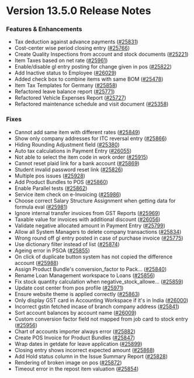 # Version 13.5.0 Release Notes

### Features & Enhancements

- Tax deduction against advance payments ([#25831](https://github.com/jrGabrillo/erpnext/pull/25831))
- Cost-center wise period closing entry ([#25766](https://github.com/jrGabrillo/erpnext/pull/25766))
- Create Quality Inspections from account and stock documents ([#25221](https://github.com/jrGabrillo/erpnext/pull/25221))
- Item Taxes based on net rate ([#25961](https://github.com/jrGabrillo/erpnext/pull/25961))
- Enable/disable gl entry posting for change given in pos ([#25822](https://github.com/jrGabrillo/erpnext/pull/25822))
- Add Inactive status to Employee ([#26029](https://github.com/jrGabrillo/erpnext/pull/26029))
- Added check box to combine items with same BOM ([#25478](https://github.com/jrGabrillo/erpnext/pull/25478))
- Item Tax Templates for Germany ([#25858](https://github.com/jrGabrillo/erpnext/pull/25858))
- Refactored leave balance report ([#25771](https://github.com/jrGabrillo/erpnext/pull/25771))
- Refactored Vehicle Expenses Report ([#25727](https://github.com/jrGabrillo/erpnext/pull/25727))
- Refactored maintenance schedule and visit document ([#25358](https://github.com/jrGabrillo/erpnext/pull/25358))

### Fixes

- Cannot add same item with different rates ([#25849](https://github.com/jrGabrillo/erpnext/pull/25849))
- Show only company addresses for ITC reversal entry ([#25866](https://github.com/jrGabrillo/erpnext/pull/25866))
- Hiding Rounding Adjustment field ([#25380](https://github.com/jrGabrillo/erpnext/pull/25380))
- Auto tax calculations in Payment Entry ([#26055](https://github.com/jrGabrillo/erpnext/pull/26055))
- Not able to select the item code in work order ([#25915](https://github.com/jrGabrillo/erpnext/pull/25915))
- Cannot reset plaid link for a bank account ([#25869](https://github.com/jrGabrillo/erpnext/pull/25869))
- Student invalid password reset link ([#25826](https://github.com/jrGabrillo/erpnext/pull/25826))
- Multiple pos issues ([#25928](https://github.com/jrGabrillo/erpnext/pull/25928))
- Add Product Bundles to POS ([#25860](https://github.com/jrGabrillo/erpnext/pull/25860))
- Enable Parallel tests ([#25862](https://github.com/jrGabrillo/erpnext/pull/25862))
- Service item check on e-Invoicing ([#25986](https://github.com/jrGabrillo/erpnext/pull/25986))
- Choose correct Salary Structure Assignment when getting data for formula eval ([#25981](https://github.com/jrGabrillo/erpnext/pull/25981))
- Ignore internal transfer invoices from GST Reports ([#25969](https://github.com/jrGabrillo/erpnext/pull/25969))
- Taxable value for invoices with additional discount ([#26056](https://github.com/jrGabrillo/erpnext/pull/26056))
- Validate negative allocated amount in Payment Entry ([#25799](https://github.com/jrGabrillo/erpnext/pull/25799))
- Allow all System Managers to delete company transactions ([#25834](https://github.com/jrGabrillo/erpnext/pull/25834))
- Wrong round off gl entry posted in case of purchase invoice ([#25775](https://github.com/jrGabrillo/erpnext/pull/25775))
- Use dictionary filter instead of list ([#25874](https://github.com/jrGabrillo/erpnext/pull/25874))
- Ageing error in PSOA ([#25855](https://github.com/jrGabrillo/erpnext/pull/25855))
- On click of duplicate button system has not copied the difference account ([#25988](https://github.com/jrGabrillo/erpnext/pull/25988))
- Assign Product Bundle's conversion_factor to Pack… ([#25840](https://github.com/jrGabrillo/erpnext/pull/25840))
- Rename Loan Management workspace to Loans ([#25856](https://github.com/jrGabrillo/erpnext/pull/25856))
- Fix stock quantity calculation when negative_stock_allowe… ([#25859](https://github.com/jrGabrillo/erpnext/pull/25859))
- Update cost center from pos profile ([#25971](https://github.com/jrGabrillo/erpnext/pull/25971))
- Ensure website theme is applied correctly ([#25863](https://github.com/jrGabrillo/erpnext/pull/25863))
- Only display GST card in Accounting Workspace if it's in India ([#26000](https://github.com/jrGabrillo/erpnext/pull/26000))
- Incorrect gstin fetched incase of branch company address ([#25841](https://github.com/jrGabrillo/erpnext/pull/25841))
- Sort account balances by account name ([#26009](https://github.com/jrGabrillo/erpnext/pull/26009))
- Custom conversion factor field not mapped from job card to stock entry ([#25956](https://github.com/jrGabrillo/erpnext/pull/25956))
- Chart of accounts importer always error ([#25882](https://github.com/jrGabrillo/erpnext/pull/25882))
- Create POS Invoice for Product Bundles ([#25847](https://github.com/jrGabrillo/erpnext/pull/25847))
- Wrap dates in getdate for leave application ([#25899](https://github.com/jrGabrillo/erpnext/pull/25899))
- Closing entry shows incorrect expected amount ([#25868](https://github.com/jrGabrillo/erpnext/pull/25868))
- Add Hold status column in the Issue Summary Report ([#25828](https://github.com/jrGabrillo/erpnext/pull/25828))
- Rendering of broken image on pos ([#25872](https://github.com/jrGabrillo/erpnext/pull/25872))
- Timeout error in the repost item valuation ([#25854](https://github.com/jrGabrillo/erpnext/pull/25854))